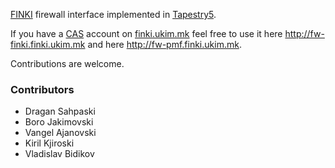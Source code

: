 <a href="http://finki.ukim.mk">FINKI</a> firewall interface implemented in <a href="http://tapestry.apache.org">Tapestry5</a>.

If you have a <a href="http://www.jasig.org/cas">CAS</a> account on <a href="http://finki.ukim.mk">finki.ukim.mk</a> 
feel free to use it here 
<a href="http://firewall.finki.ukim.mk">http://fw-finki.finki.ukim.mk</a> and here
<a href="http://firewall.finki.ukim.mk">http://fw-pmf.finki.ukim.mk</a>.

Contributions are welcome.

<h3>Contributors</h3>
<ul>
  <li>Dragan Sahpaski</li>
  <li>Boro Jakimovski</li>
  <li>Vangel Ajanovski</li>
  <li>Kiril Kjiroski</li>
  <li>Vladislav Bidikov</li>
</ul>

